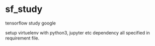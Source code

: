 # sf_study
tensorflow study google

setup virtuelenv with python3, jupyter etc dependency all specified in requirement file.

